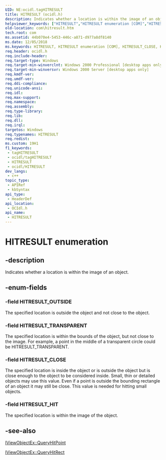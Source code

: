 ```yaml
---
UID: NE:ocidl.tagHITRESULT
title: HITRESULT (ocidl.h)
description: Indicates whether a location is within the image of an object.
helpviewer_keywords: ["HITRESULT","HITRESULT enumeration [COM]","HITRESULT_CLOSE","HITRESULT_HIT","HITRESULT_OUTSIDE","HITRESULT_TRANSPARENT","_ole_HITRESULT","com.hitresult","ocidl/HITRESULT","ocidl/HITRESULT_CLOSE","ocidl/HITRESULT_HIT","ocidl/HITRESULT_OUTSIDE","ocidl/HITRESULT_TRANSPARENT"]
old-location: com\hitresult.htm
tech.root: com
ms.assetid: 44b070e4-5453-446c-a871-d977a8df8140
ms.date: 12/05/2018
ms.keywords: HITRESULT, HITRESULT enumeration [COM], HITRESULT_CLOSE, HITRESULT_HIT, HITRESULT_OUTSIDE, HITRESULT_TRANSPARENT, _ole_HITRESULT, com.hitresult, ocidl/HITRESULT, ocidl/HITRESULT_CLOSE, ocidl/HITRESULT_HIT, ocidl/HITRESULT_OUTSIDE, ocidl/HITRESULT_TRANSPARENT
req.header: ocidl.h
req.include-header: 
req.target-type: Windows
req.target-min-winverclnt: Windows 2000 Professional [desktop apps only]
req.target-min-winversvr: Windows 2000 Server [desktop apps only]
req.kmdf-ver: 
req.umdf-ver: 
req.ddi-compliance: 
req.unicode-ansi: 
req.idl: 
req.max-support: 
req.namespace: 
req.assembly: 
req.type-library: 
req.lib: 
req.dll: 
req.irql: 
targetos: Windows
req.typenames: HITRESULT
req.redist: 
ms.custom: 19H1
f1_keywords:
 - tagHITRESULT
 - ocidl/tagHITRESULT
 - HITRESULT
 - ocidl/HITRESULT
dev_langs:
 - c++
topic_type:
 - APIRef
 - kbSyntax
api_type:
 - HeaderDef
api_location:
 - OCIdl.h
api_name:
 - HITRESULT
---
```


# HITRESULT enumeration


## -description

Indicates whether a location is within the image of an object.

## -enum-fields

### -field HITRESULT_OUTSIDE

The specified location is outside the object and not close to the object.

### -field HITRESULT_TRANSPARENT

The specified location is within the bounds of the object, but not close to the image. For example, a point in the middle of a transparent circle could be HITRESULT_TRANSPARENT.

### -field HITRESULT_CLOSE

The specified location is inside the object or is outside the object but is close enough to the object to be considered inside. Small, thin or detailed objects may use this value. Even if a point is outside the bounding rectangle of an object it may still be close. This value is needed for hitting small objects.

### -field HITRESULT_HIT

The specified location is within the image of the object.

## -see-also

<a href="https://docs.microsoft.com/windows/desktop/api/ocidl/nf-ocidl-iviewobjectex-queryhitpoint">IViewObjectEx::QueryHitPoint</a>



<a href="https://docs.microsoft.com/windows/desktop/api/ocidl/nf-ocidl-iviewobjectex-queryhitrect">IViewObjectEx::QueryHitRect</a>

